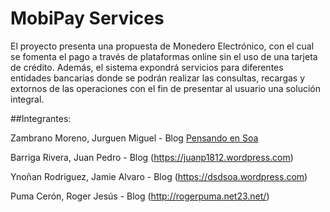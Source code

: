 # MobiPay Services

El proyecto presenta una propuesta de Monedero Electrónico, con el cual se fomenta el pago a través de plataformas online sin el uso de una tarjeta de crédito. Además, el sistema expondrá servicios para diferentes entidades bancarias donde se podrán realizar las consultas, recargas y extornos de las operaciones con el fin de presentar al usuario una solución integral.

##Integrantes:

Zambrano Moreno, Jurguen Miguel - Blog
[Pensando en Soa](http://pensandoensoa.wordpress.com)

Barriga Rivera, Juan Pedro - Blog
(https://juanp1812.wordpress.com)

Ynoñan Rodriguez, Jamie Alvaro - Blog
(https://dsdsoa.wordpress.com)

Puma Cerón, Roger Jesús - Blog
(http://rogerpuma.net23.net/)
